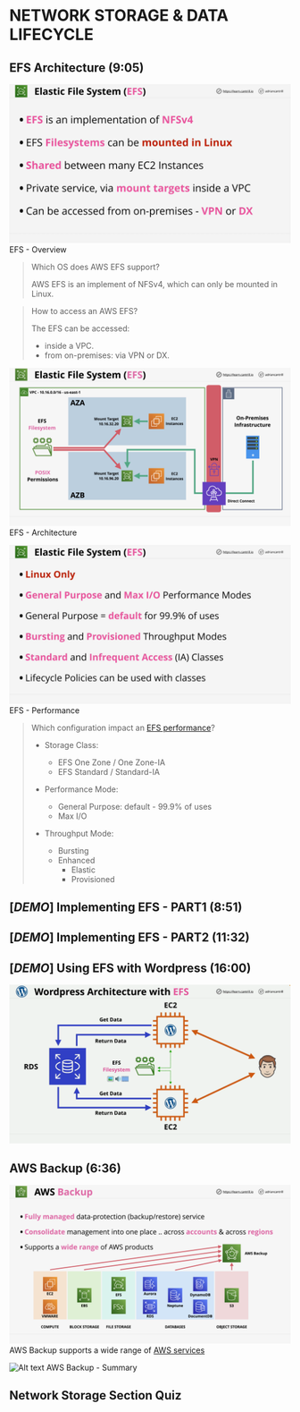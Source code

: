 # NETWORK STORAGE & DATA LIFECYCLE

## EFS Architecture (9:05)

![Alt text](<images/Screenshot 2023-10-08 at 16.56.17 - [ASSOCIATESHARED]_EFS_Architecture__learn.cantrill.png>)
EFS - Overview

> Which OS does AWS EFS support?
>
> AWS EFS is an implement of NFSv4, which can only be mounted in Linux.

> How to access an AWS EFS?
>
> The EFS can be accessed:
>
> - inside a VPC.
> - from on-premises: via VPN or DX.

![Alt text](../1400-NETWORK_STORAGE_and_DATA_LIFECYCLE/00_LEARNINGAIDS/EFS-1.png)
EFS - Architecture

![Alt text](<images/Screenshot 2023-10-08 at 16.59.39 - [ASSOCIATESHARED]_EFS_Architecture__learn.cantrill.png>)
EFS - Performance

> Which configuration impact an [EFS performance](https://docs.aws.amazon.com/efs/latest/ug/performance.html)?
>
> - Storage Class:
>
>   - EFS One Zone / One Zone-IA
>   - EFS Standard / Standard-IA
>
> - Performance Mode:
>
>   - General Purpose: default - 99.9% of uses
>   - Max I/O
>
> - Throughput Mode:
>
>   - Bursting
>   - Enhanced
>     - Elastic
>     - Provisioned

## [_DEMO_] Implementing EFS - PART1 (8:51)

## [_DEMO_] Implementing EFS - PART2 (11:32)

## [_DEMO_] Using EFS with Wordpress (16:00)

![Alt text](<images/Screenshot 2023-10-08 at 18.09.11 - [ASSOCIATESHARED]_[DEMO]_Using_EFS_with_Wordpress_.png>)

## AWS Backup (6:36)

![Alt text](../1400-NETWORK_STORAGE_and_DATA_LIFECYCLE/00_LEARNINGAIDS/AWSBackup.png)
AWS Backup supports a wide range of [AWS services](https://aws.amazon.com/backup-restore/services)

![Alt text](<images/Screenshot 2023-10-08 at 18.15.13 - AWS_Backup__learn.cantrill.io_—_Firefox_Developer_.png>)
AWS Backup - Summary

## Network Storage Section Quiz
